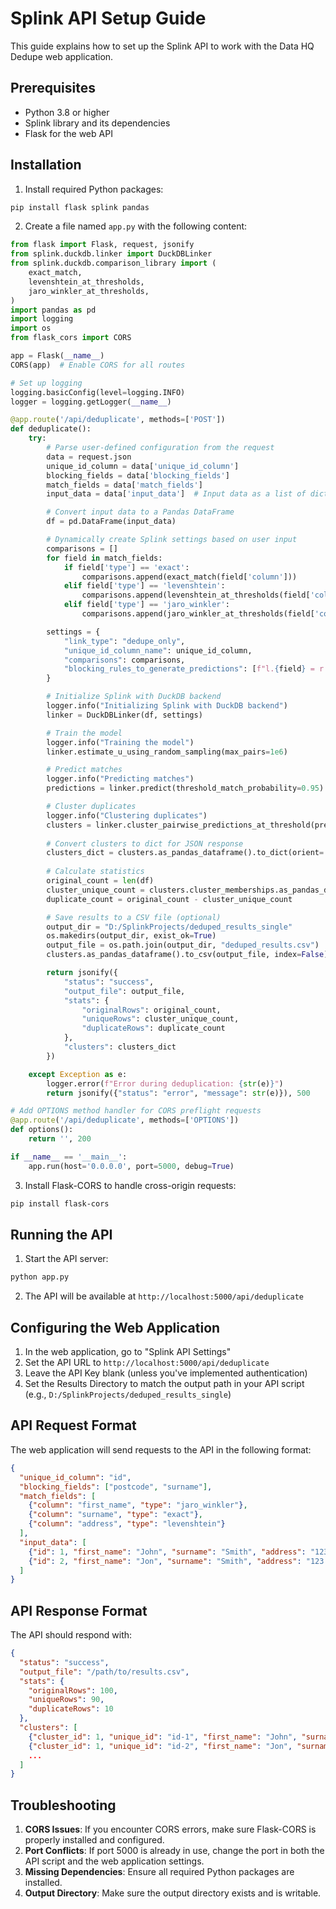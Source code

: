 
# Splink API Setup Guide

This guide explains how to set up the Splink API to work with the Data HQ Dedupe web application.

## Prerequisites

- Python 3.8 or higher
- Splink library and its dependencies
- Flask for the web API

## Installation

1. Install required Python packages:

```bash
pip install flask splink pandas
```

2. Create a file named `app.py` with the following content:

```python
from flask import Flask, request, jsonify
from splink.duckdb.linker import DuckDBLinker
from splink.duckdb.comparison_library import (
    exact_match,
    levenshtein_at_thresholds,
    jaro_winkler_at_thresholds,
)
import pandas as pd
import logging
import os
from flask_cors import CORS

app = Flask(__name__)
CORS(app)  # Enable CORS for all routes

# Set up logging
logging.basicConfig(level=logging.INFO)
logger = logging.getLogger(__name__)

@app.route('/api/deduplicate', methods=['POST'])
def deduplicate():
    try:
        # Parse user-defined configuration from the request
        data = request.json
        unique_id_column = data['unique_id_column']
        blocking_fields = data['blocking_fields']
        match_fields = data['match_fields']
        input_data = data['input_data']  # Input data as a list of dictionaries

        # Convert input data to a Pandas DataFrame
        df = pd.DataFrame(input_data)

        # Dynamically create Splink settings based on user input
        comparisons = []
        for field in match_fields:
            if field['type'] == 'exact':
                comparisons.append(exact_match(field['column']))
            elif field['type'] == 'levenshtein':
                comparisons.append(levenshtein_at_thresholds(field['column'], [2, 4]))
            elif field['type'] == 'jaro_winkler':
                comparisons.append(jaro_winkler_at_thresholds(field['column'], [0.9, 0.8]))

        settings = {
            "link_type": "dedupe_only",
            "unique_id_column_name": unique_id_column,
            "comparisons": comparisons,
            "blocking_rules_to_generate_predictions": [f"l.{field} = r.{field}" for field in blocking_fields],
        }

        # Initialize Splink with DuckDB backend
        logger.info("Initializing Splink with DuckDB backend")
        linker = DuckDBLinker(df, settings)

        # Train the model
        logger.info("Training the model")
        linker.estimate_u_using_random_sampling(max_pairs=1e6)

        # Predict matches
        logger.info("Predicting matches")
        predictions = linker.predict(threshold_match_probability=0.95)

        # Cluster duplicates
        logger.info("Clustering duplicates")
        clusters = linker.cluster_pairwise_predictions_at_threshold(predictions, threshold_match_probability=0.95)
        
        # Convert clusters to dict for JSON response
        clusters_dict = clusters.as_pandas_dataframe().to_dict(orient='records')
        
        # Calculate statistics
        original_count = len(df)
        cluster_unique_count = clusters.cluster_memberships.as_pandas_dataframe()['cluster_id'].nunique()
        duplicate_count = original_count - cluster_unique_count

        # Save results to a CSV file (optional)
        output_dir = "D:/SplinkProjects/deduped_results_single"
        os.makedirs(output_dir, exist_ok=True)
        output_file = os.path.join(output_dir, "deduped_results.csv")
        clusters.as_pandas_dataframe().to_csv(output_file, index=False)

        return jsonify({
            "status": "success", 
            "output_file": output_file,
            "stats": {
                "originalRows": original_count,
                "uniqueRows": cluster_unique_count,
                "duplicateRows": duplicate_count
            },
            "clusters": clusters_dict
        })

    except Exception as e:
        logger.error(f"Error during deduplication: {str(e)}")
        return jsonify({"status": "error", "message": str(e)}), 500

# Add OPTIONS method handler for CORS preflight requests
@app.route('/api/deduplicate', methods=['OPTIONS'])
def options():
    return '', 200

if __name__ == '__main__':
    app.run(host='0.0.0.0', port=5000, debug=True)
```

3. Install Flask-CORS to handle cross-origin requests:

```bash
pip install flask-cors
```

## Running the API

1. Start the API server:

```bash
python app.py
```

2. The API will be available at `http://localhost:5000/api/deduplicate`

## Configuring the Web Application

1. In the web application, go to "Splink API Settings"
2. Set the API URL to `http://localhost:5000/api/deduplicate`
3. Leave the API Key blank (unless you've implemented authentication)
4. Set the Results Directory to match the output path in your API script (e.g., `D:/SplinkProjects/deduped_results_single`)

## API Request Format

The web application will send requests to the API in the following format:

```json
{
  "unique_id_column": "id",
  "blocking_fields": ["postcode", "surname"],
  "match_fields": [
    {"column": "first_name", "type": "jaro_winkler"},
    {"column": "surname", "type": "exact"},
    {"column": "address", "type": "levenshtein"}
  ],
  "input_data": [
    {"id": 1, "first_name": "John", "surname": "Smith", "address": "123 Main St", "postcode": "AB12 3CD"},
    {"id": 2, "first_name": "Jon", "surname": "Smith", "address": "123 Main Street", "postcode": "AB12 3CD"}
  ]
}
```

## API Response Format

The API should respond with:

```json
{
  "status": "success",
  "output_file": "/path/to/results.csv",
  "stats": {
    "originalRows": 100,
    "uniqueRows": 90,
    "duplicateRows": 10
  },
  "clusters": [
    {"cluster_id": 1, "unique_id": "id-1", "first_name": "John", "surname": "Smith", ...},
    {"cluster_id": 1, "unique_id": "id-2", "first_name": "Jon", "surname": "Smith", ...},
    ...
  ]
}
```

## Troubleshooting

1. **CORS Issues**: If you encounter CORS errors, make sure Flask-CORS is properly installed and configured.
2. **Port Conflicts**: If port 5000 is already in use, change the port in both the API script and the web application settings.
3. **Missing Dependencies**: Ensure all required Python packages are installed.
4. **Output Directory**: Make sure the output directory exists and is writable.

